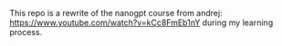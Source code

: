 This repo is a rewrite of the nanogpt course from andrej: https://www.youtube.com/watch?v=kCc8FmEb1nY during my learning process.
